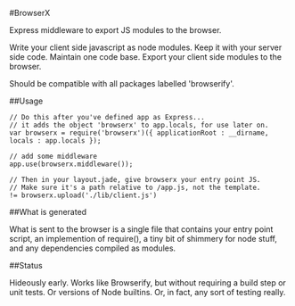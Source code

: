 #BrowserX

Express middleware to export JS modules to the browser.

Write your client side javascript as node modules. Keep it with your server side code. Maintain one code base. Export your client side modules to the browser.

Should be compatible with all packages labelled 'browserify'.

##Usage

	// Do this after you've defined app as Express...
	// it adds the object 'browserx' to app.locals, for use later on.
	var browserx = require('browserx')({ applicationRoot : __dirname, locals : app.locals });

	// add some middleware
	app.use(browserx.middleware());

	// Then in your layout.jade, give browserx your entry point JS.
	// Make sure it's a path relative to /app.js, not the template.
	!= browserx.upload('./lib/client.js')
	
##What is generated

What is sent to the browser is a single file that contains your entry point script, an implemention of require(), a tiny bit of shimmery for node stuff, and any dependencies compiled as modules. 

##Status

Hideously early. Works like Browserify, but without requiring a build step or unit tests. Or versions of Node builtins. Or, in fact, any sort of testing really.
